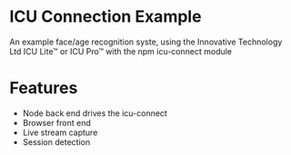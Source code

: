 # ICU Connection Example

An example face/age recognition syste, using the Innovative Technology Ltd ICU Lite™ or ICU Pro™ with the npm icu-connect module

# Features

 - Node back end drives the icu-connect
 - Browser front end
 - Live stream capture
 - Session detection
 
 

